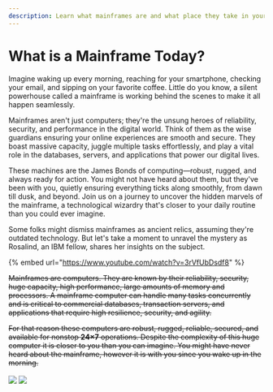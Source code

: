 ```yaml
---
description: Learn what mainframes are and what place they take in your daily life.
---
```


# What is a Mainframe Today?

Imagine waking up every morning, reaching for your smartphone, checking your email, and sipping on your favorite coffee. Little do you know, a silent powerhouse called a mainframe is working behind the scenes to make it all happen seamlessly.

Mainframes aren't just computers; they're the unsung heroes of reliability, security, and performance in the digital world. Think of them as the wise guardians ensuring your online experiences are smooth and secure. They boast massive capacity, juggle multiple tasks effortlessly, and play a vital role in the databases, servers, and applications that power our digital lives.

These machines are the James Bonds of computing—robust, rugged, and always ready for action. You might not have heard about them, but they've been with you, quietly ensuring everything ticks along smoothly, from dawn till dusk, and beyond. Join us on a journey to uncover the hidden marvels of the mainframe, a technological wizardry that's closer to your daily routine than you could ever imagine.

Some folks might dismiss mainframes as ancient relics, assuming they're outdated technology. But let's take a moment to unravel the mystery as Rosalind, an IBM fellow, shares her insights on the subject.

{% embed url="https://www.youtube.com/watch?v=3rVfUbDsdf8" %}



~~Mainframes are computers. They are known by their reliability, security, huge capacity, high performance, large amounts of memory and processors.  A mainframe computer can handle many tasks concurrently and is critical to commercial databases, transaction servers, and applications that require high resilience, security, and agility.~~&#x20;

~~For that reason these computers are robust, rugged, reliable, secured, and available for nonstop **24×7** operations. Despite the complexity of this huge computer it is closer to you than you can imagine. You might have never heard about the mainframe, however it is with you since you wake up in the morning.~~ \
\
![](../.gitbook/assets/Mainframe\_1\_3D.png)  ![](../.gitbook/assets/Mainframe\_2\_3D.png) &#x20;
